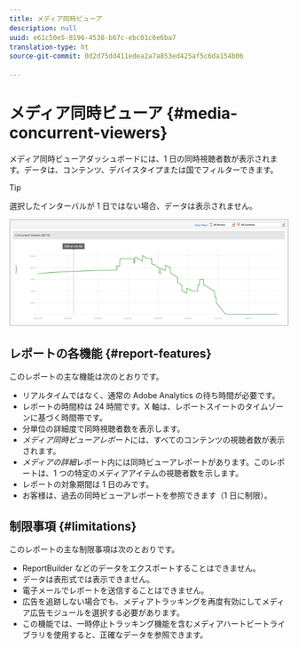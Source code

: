 ```yaml
---
title: メディア同時ビューア
description: null
uuid: e61c50e5-8196-4538-b67c-ebc01c6e6ba7
translation-type: ht
source-git-commit: 0d2d75dd411edea2a7a853ed425af5c6da154b06

---
```



# メディア同時ビューア {#media-concurrent-viewers}

メディア同時ビューアダッシュボードには、1 日の同時視聴者数が表示されます。データは、コンテンツ、デバイスタイプまたは国でフィルターできます。

>[!TIP]
>
>選択したインターバルが 1 日ではない場合、データは表示されません。

![](assets/video-concurrent-viewers.png)

## レポートの各機能 {#report-features}

このレポートの主な機能は次のとおりです。

* リアルタイムではなく、通常の Adobe Analytics の待ち時間が必要です。
* レポートの時間枠は 24 時間です。X 軸は、レポートスイートのタイムゾーンに基づく時間帯です。
* 分単位の詳細度で同時視聴者数を表示します。
* *メディア同時ビューアレポート*&#x200B;には、すべてのコンテンツの視聴者数が表示されます。
* *メディアの詳細*&#x200B;レポート内には同時ビューアレポートがあります。このレポートは、1 つの特定のメディアアイテムの視聴者数を示します。
* レポートの対象期間は 1 日のみです。
* お客様は、過去の同時ビューアレポートを参照できます（1 日に制限）。

## 制限事項 {#limitations}

このレポートの主な制限事項は次のとおりです。

* ReportBuilder などのデータをエクスポートすることはできません。
* データは表形式では表示できません。
* 電子メールでレポートを送信することはできません。
* 広告を追跡しない場合でも、メディアトラッキングを再度有効にしてメディア広告モジュールを選択する必要があります。
* この機能では、一時停止トラッキング機能を含むメディアハートビートライブラリを使用すると、正確なデータを参照できます。

